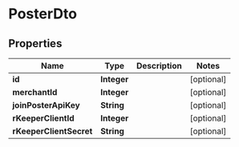 

# PosterDto


## Properties

| Name | Type | Description | Notes |
|------------ | ------------- | ------------- | -------------|
|**id** | **Integer** |  |  [optional] |
|**merchantId** | **Integer** |  |  [optional] |
|**joinPosterApiKey** | **String** |  |  [optional] |
|**rKeeperClientId** | **Integer** |  |  [optional] |
|**rKeeperClientSecret** | **String** |  |  [optional] |



